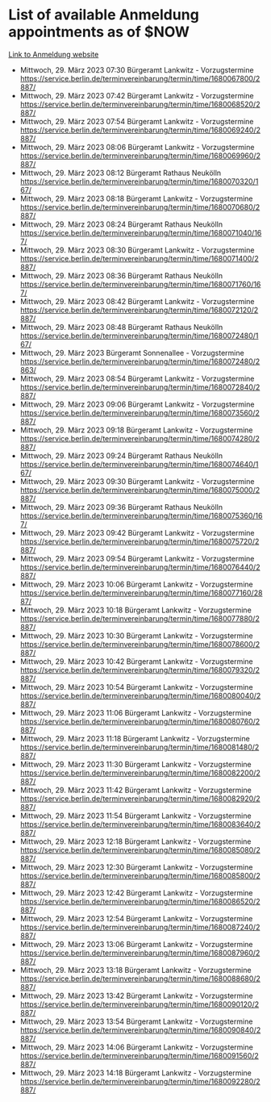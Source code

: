 # List of available Anmeldung appointments as of $NOW
[Link to Anmeldung website](https://service.berlin.de/terminvereinbarung/termin/tag.php?termin=1&anliegen[]=120686&dienstleisterlist=122210,122217,327316,122219,327312,122227,327314,122231,327346,122243,327348,122254,122252,329742,122260,329745,122262,329748,122271,327278,122273,327274,122277,327276,330436,122280,327294,122282,327290,122284,327292,122291,327270,122285,327266,122286,327264,122296,327268,150230,329760,122297,327286,122294,327284,122312,329763,122314,329775,122304,327330,122311,327334,122309,327332,317869,122281,327352,122279,329772,122283,122276,327324,122274,327326,122267,329766,122246,327318,122251,327320,122257,327322,122208,327298,122226,327300&herkunft=http%3A%2F%2Fservice.berlin.de%2Fdienstleistung%2F120686%2F)
- Mittwoch, 29. März 2023 07:30 Bürgeramt Lankwitz - Vorzugstermine https://service.berlin.de/terminvereinbarung/termin/time/1680067800/2887/
- Mittwoch, 29. März 2023 07:42 Bürgeramt Lankwitz - Vorzugstermine https://service.berlin.de/terminvereinbarung/termin/time/1680068520/2887/
- Mittwoch, 29. März 2023 07:54 Bürgeramt Lankwitz - Vorzugstermine https://service.berlin.de/terminvereinbarung/termin/time/1680069240/2887/
- Mittwoch, 29. März 2023 08:06 Bürgeramt Lankwitz - Vorzugstermine https://service.berlin.de/terminvereinbarung/termin/time/1680069960/2887/
- Mittwoch, 29. März 2023 08:12 Bürgeramt Rathaus Neukölln https://service.berlin.de/terminvereinbarung/termin/time/1680070320/167/
- Mittwoch, 29. März 2023 08:18 Bürgeramt Lankwitz - Vorzugstermine https://service.berlin.de/terminvereinbarung/termin/time/1680070680/2887/
- Mittwoch, 29. März 2023 08:24 Bürgeramt Rathaus Neukölln https://service.berlin.de/terminvereinbarung/termin/time/1680071040/167/
- Mittwoch, 29. März 2023 08:30 Bürgeramt Lankwitz - Vorzugstermine https://service.berlin.de/terminvereinbarung/termin/time/1680071400/2887/
- Mittwoch, 29. März 2023 08:36 Bürgeramt Rathaus Neukölln https://service.berlin.de/terminvereinbarung/termin/time/1680071760/167/
- Mittwoch, 29. März 2023 08:42 Bürgeramt Lankwitz - Vorzugstermine https://service.berlin.de/terminvereinbarung/termin/time/1680072120/2887/
- Mittwoch, 29. März 2023 08:48 Bürgeramt Rathaus Neukölln https://service.berlin.de/terminvereinbarung/termin/time/1680072480/167/
- Mittwoch, 29. März 2023  Bürgeramt Sonnenallee - Vorzugstermine https://service.berlin.de/terminvereinbarung/termin/time/1680072480/2863/
- Mittwoch, 29. März 2023 08:54 Bürgeramt Lankwitz - Vorzugstermine https://service.berlin.de/terminvereinbarung/termin/time/1680072840/2887/
- Mittwoch, 29. März 2023 09:06 Bürgeramt Lankwitz - Vorzugstermine https://service.berlin.de/terminvereinbarung/termin/time/1680073560/2887/
- Mittwoch, 29. März 2023 09:18 Bürgeramt Lankwitz - Vorzugstermine https://service.berlin.de/terminvereinbarung/termin/time/1680074280/2887/
- Mittwoch, 29. März 2023 09:24 Bürgeramt Rathaus Neukölln https://service.berlin.de/terminvereinbarung/termin/time/1680074640/167/
- Mittwoch, 29. März 2023 09:30 Bürgeramt Lankwitz - Vorzugstermine https://service.berlin.de/terminvereinbarung/termin/time/1680075000/2887/
- Mittwoch, 29. März 2023 09:36 Bürgeramt Rathaus Neukölln https://service.berlin.de/terminvereinbarung/termin/time/1680075360/167/
- Mittwoch, 29. März 2023 09:42 Bürgeramt Lankwitz - Vorzugstermine https://service.berlin.de/terminvereinbarung/termin/time/1680075720/2887/
- Mittwoch, 29. März 2023 09:54 Bürgeramt Lankwitz - Vorzugstermine https://service.berlin.de/terminvereinbarung/termin/time/1680076440/2887/
- Mittwoch, 29. März 2023 10:06 Bürgeramt Lankwitz - Vorzugstermine https://service.berlin.de/terminvereinbarung/termin/time/1680077160/2887/
- Mittwoch, 29. März 2023 10:18 Bürgeramt Lankwitz - Vorzugstermine https://service.berlin.de/terminvereinbarung/termin/time/1680077880/2887/
- Mittwoch, 29. März 2023 10:30 Bürgeramt Lankwitz - Vorzugstermine https://service.berlin.de/terminvereinbarung/termin/time/1680078600/2887/
- Mittwoch, 29. März 2023 10:42 Bürgeramt Lankwitz - Vorzugstermine https://service.berlin.de/terminvereinbarung/termin/time/1680079320/2887/
- Mittwoch, 29. März 2023 10:54 Bürgeramt Lankwitz - Vorzugstermine https://service.berlin.de/terminvereinbarung/termin/time/1680080040/2887/
- Mittwoch, 29. März 2023 11:06 Bürgeramt Lankwitz - Vorzugstermine https://service.berlin.de/terminvereinbarung/termin/time/1680080760/2887/
- Mittwoch, 29. März 2023 11:18 Bürgeramt Lankwitz - Vorzugstermine https://service.berlin.de/terminvereinbarung/termin/time/1680081480/2887/
- Mittwoch, 29. März 2023 11:30 Bürgeramt Lankwitz - Vorzugstermine https://service.berlin.de/terminvereinbarung/termin/time/1680082200/2887/
- Mittwoch, 29. März 2023 11:42 Bürgeramt Lankwitz - Vorzugstermine https://service.berlin.de/terminvereinbarung/termin/time/1680082920/2887/
- Mittwoch, 29. März 2023 11:54 Bürgeramt Lankwitz - Vorzugstermine https://service.berlin.de/terminvereinbarung/termin/time/1680083640/2887/
- Mittwoch, 29. März 2023 12:18 Bürgeramt Lankwitz - Vorzugstermine https://service.berlin.de/terminvereinbarung/termin/time/1680085080/2887/
- Mittwoch, 29. März 2023 12:30 Bürgeramt Lankwitz - Vorzugstermine https://service.berlin.de/terminvereinbarung/termin/time/1680085800/2887/
- Mittwoch, 29. März 2023 12:42 Bürgeramt Lankwitz - Vorzugstermine https://service.berlin.de/terminvereinbarung/termin/time/1680086520/2887/
- Mittwoch, 29. März 2023 12:54 Bürgeramt Lankwitz - Vorzugstermine https://service.berlin.de/terminvereinbarung/termin/time/1680087240/2887/
- Mittwoch, 29. März 2023 13:06 Bürgeramt Lankwitz - Vorzugstermine https://service.berlin.de/terminvereinbarung/termin/time/1680087960/2887/
- Mittwoch, 29. März 2023 13:18 Bürgeramt Lankwitz - Vorzugstermine https://service.berlin.de/terminvereinbarung/termin/time/1680088680/2887/
- Mittwoch, 29. März 2023 13:42 Bürgeramt Lankwitz - Vorzugstermine https://service.berlin.de/terminvereinbarung/termin/time/1680090120/2887/
- Mittwoch, 29. März 2023 13:54 Bürgeramt Lankwitz - Vorzugstermine https://service.berlin.de/terminvereinbarung/termin/time/1680090840/2887/
- Mittwoch, 29. März 2023 14:06 Bürgeramt Lankwitz - Vorzugstermine https://service.berlin.de/terminvereinbarung/termin/time/1680091560/2887/
- Mittwoch, 29. März 2023 14:18 Bürgeramt Lankwitz - Vorzugstermine https://service.berlin.de/terminvereinbarung/termin/time/1680092280/2887/
